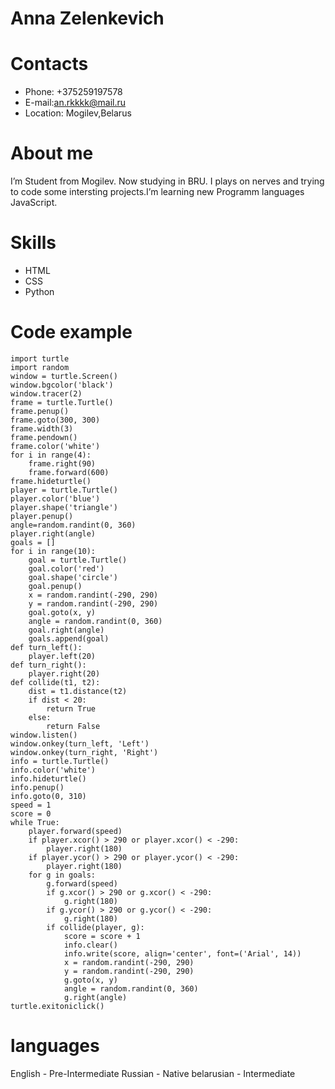 # Anna Zelenkevich
# **Contacts**
* Phone: +375259197578
* E-mail:an.rkkkk@mail.ru
* Location: Mogilev,Belarus
# About me
I’m Student from Mogilev. Now studying in BRU. I plays on nerves and trying to code some intersting projects.I’m learning new Programm languages JavaScript.
# Skills
* HTML
* CSS
* Python
# Code example
```
import turtle
import random
window = turtle.Screen()
window.bgcolor('black')
window.tracer(2)
frame = turtle.Turtle()
frame.penup()
frame.goto(300, 300)
frame.width(3)
frame.pendown()
frame.color('white')
for i in range(4):
    frame.right(90)
    frame.forward(600)
frame.hideturtle()
player = turtle.Turtle()
player.color('blue')
player.shape('triangle')
player.penup()
angle=random.randint(0, 360)
player.right(angle)
goals = []
for i in range(10):
    goal = turtle.Turtle()
    goal.color('red')
    goal.shape('circle')
    goal.penup()
    x = random.randint(-290, 290)
    y = random.randint(-290, 290)
    goal.goto(x, y)
    angle = random.randint(0, 360)
    goal.right(angle)
    goals.append(goal)
def turn_left():
    player.left(20)
def turn_right():
    player.right(20)
def collide(t1, t2):
    dist = t1.distance(t2)
    if dist < 20:
        return True
    else:
        return False
window.listen()
window.onkey(turn_left, 'Left')
window.onkey(turn_right, 'Right')
info = turtle.Turtle()
info.color('white')
info.hideturtle()
info.penup()
info.goto(0, 310)
speed = 1
score = 0
while True:
    player.forward(speed)
    if player.xcor() > 290 or player.xcor() < -290:
        player.right(180)
    if player.ycor() > 290 or player.ycor() < -290:
        player.right(180)
    for g in goals:
        g.forward(speed)
        if g.xcor() > 290 or g.xcor() < -290:
            g.right(180)
        if g.ycor() > 290 or g.ycor() < -290:
            g.right(180)
        if collide(player, g):
            score = score + 1
            info.clear()
            info.write(score, align='center', font=('Arial', 14))
            x = random.randint(-290, 290)
            y = random.randint(-290, 290)
            g.goto(x, y)
            angle = random.randint(0, 360)
            g.right(angle)
turtle.exitoniclick()
```
# languages
English - Pre-Intermediate
Russian - Native
belarusian - Intermediate
